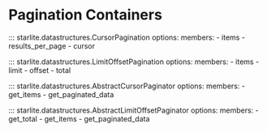 # Pagination Containers

::: starlite.datastructures.CursorPagination
    options:
        members:
            - items
            - results_per_page
            - cursor

::: starlite.datastructures.LimitOffsetPagination
    options:
        members:
            - items
            - limit
            - offset
            - total

::: starlite.datastructures.AbstractCursorPaginator
    options:
        members:
            - get_items
            - get_paginated_data

::: starlite.datastructures.AbstractLimitOffsetPaginator
    options:
        members:
            - get_total
            - get_items
            - get_paginated_data

